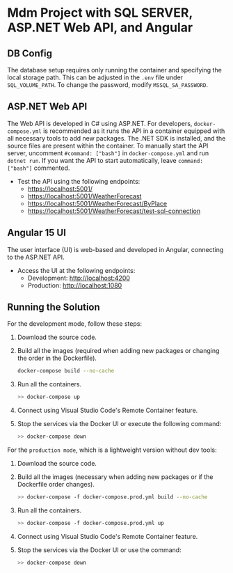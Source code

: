 # Mdm Project with SQL SERVER, ASP.NET Web API, and Angular

## DB Config

The database setup requires only running the container and specifying the local storage path. This can be adjusted in the `.env` file under `SQL_VOLUME_PATH`. To change the password, modify `MSSQL_SA_PASSWORD`.

## ASP.NET Web API

The Web API is developed in C# using ASP.NET. For developers, `docker-compose.yml` is recommended as it runs the API in a container equipped with all necessary tools to add new packages. The .NET SDK is installed, and the source files are present within the container. To manually start the API server, uncomment `#command: ["bash"]` in `docker-compose.yml` and run `dotnet run`. If you want the API to start automatically, leave `command: ["bash"]` commented.

- Test the API using the following endpoints:
  - [https://localhost:5001/](https://localhost:5001/)
  - [https://localhost:5001/WeatherForecast](https://localhost:5001/WeatherForecast)
  - [https://localhost:5001/WeatherForecast/ByPlace](https://localhost:5001/WeatherForecast/ByPlace)
  - [https://localhost:5001/WeatherForecast/test-sql-connection](https://localhost:5001/WeatherForecast/test-sql-connection)

## Angular 15 UI

The user interface (UI) is web-based and developed in Angular, connecting to the ASP.NET API.

- Access the UI at the following endpoints:
  - Development: [http://localhost:4200](http://localhost:4200/)
  - Production: [http://localhost:1080](http://localhost:1080/)

## Running the Solution

For the development mode, follow these steps:

1. Download the source code.
2. Build all the images (required when adding new packages or changing the order in the Dockerfile).

   ```bash
   docker-compose build --no-cache
    ```

3. Run all the containers.

    ```bash
    >> docker-compose up
    ```

4. Connect using Visual Studio Code's Remote Container feature.

5. Stop the services via the Docker UI or execute the following command:

    ```bash
    >> docker-compose down
    ```

For the ``production mode``, which is a lightweight version without dev tools:

1. Download the source code.
2. Build all the images (necessary when adding new packages or if the Dockerfile order changes).

    ```bash
    >> docker-compose -f docker-compose.prod.yml build --no-cache
    ```

3. Run all the containers.

    ```bash
    >> docker-compose -f docker-compose.prod.yml up
    ```

4. Connect using Visual Studio Code's Remote Container feature.

5. Stop the services via the Docker UI or use the command:

    ```bash
    >> docker-compose down
    ```
